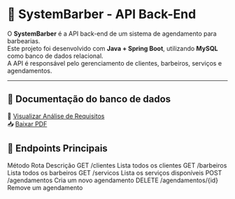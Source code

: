 # 💈 SystemBarber - API Back-End

O **SystemBarber** é a API back-end de um sistema de agendamento para barbearias.  
Este projeto foi desenvolvido com **Java + Spring Boot**, utilizando **MySQL** como banco de dados relacional.  
A API é responsável pelo gerenciamento de clientes, barbeiros, serviços e agendamentos.

---

## 📄 Documentação do banco de dados

📄 [Visualizar Análise de Requisitos](https://github.com/gabrielribeirofsouza/back-end-systemBarber/blob/main/An%C3%A1lise%20de%20Requisitos%20-%20systemBarber.pdf)  
📥 [Baixar PDF](https://github.com/gabrielribeirofsouza/back-end-systemBarber/raw/main/An%C3%A1lise%20de%20Requisitos%20-%20systemBarber.pdf)



## 🧩 Endpoints Principais 
Método	Rota	Descrição
GET	/clientes	Lista todos os clientes
GET	/barbeiros	Lista todos os barbeiros
GET	/servicos	Lista os serviços disponíveis
POST	/agendamentos	Cria um novo agendamento
DELETE	/agendamentos/{id}	Remove um agendamento
